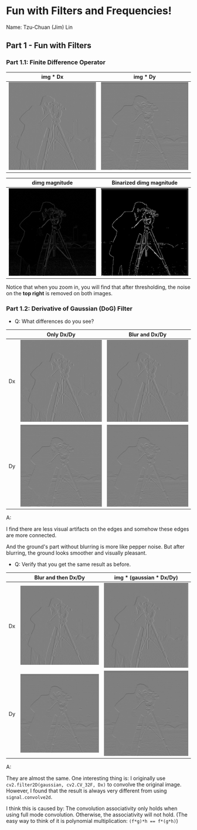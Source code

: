# Fun with Filters and Frequencies!

Name: Tzu-Chuan (Jim) Lin

## Part 1 - Fun with Filters

### Part 1.1: Finite Difference Operator

|img * Dx| img * Dy|
|---|---|
|![](./imgs/dimg_dx.png)|![](./imgs/dimg_dy.png)|

|dimg magnitude|Binarized dimg magnitude|
|---|---|
|![](./imgs/dimg_mag_vis.png)|![](./imgs/dimg_mag_vis_bin.png)|


Notice that when you zoom in, you will find that after thresholding, the noise on the **top right** is removed on both images.

### Part 1.2: Derivative of Gaussian (DoG) Filter

* Q: What differences do you see?

|| Only Dx/Dy| Blur and Dx/Dy|
|---|---|---|
|Dx|![](./imgs/dimg_dx.png)|![](./imgs/dblur_dx.png)|
|Dy|![](./imgs/dimg_dy.png)|![](./imgs/dblur_dy.png)|

A:

I find there are less visual artifacts on the edges and somehow these edges are more connected.

And the ground's part without blurring is more like pepper noise. But after blurring,
the ground looks smoother and visually pleasant.


* Q: Verify that you get the same result as before.

|| Blur and then Dx/Dy| img * (gaussian * Dx/Dy)|
|---|---|---|
|Dx|![](./imgs/dblur_dx.png)|![](./imgs/dblur_dx_DoG.png)|
|Dy|![](./imgs/dblur_dy.png)|![](./imgs/dblur_dy_DoG.png)|

A:

They are almost the same.
One interesting thing is: I originally use `cv2.filter2D(gaussian, cv2.CV_32F, Dx)` to convolve the original image.
However, I found that the result is always very different from using `signal.convolve2d`.

I think this is caused by: The convolution associativity only holds when using full mode convolution.
Otherwise, the associativity will not hold. (The easy way to think of it is polynomial multiplication: `(f*g)*h == f*(g*h)`)
